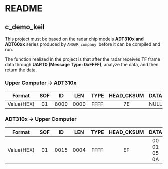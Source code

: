 # README

## c_demo_keil

This project must be based on the radar chip models **ADT310x and ADT60xx** series produced by `ANDAR company `before it  can be compiled and run.

The function realized in the project is that after the radar receives TF frame data through **UART0 (Message Type: 0xFFFF)**, analyze the data, and then return the data.

### Upper Computer -> ADT310x

|   Format   | SOF  |  ID  | LEN  | TYPE | HEAD_CKSUM | DATA | DATA_CKSUM |
| :--------: | :--: | :--: | :--: | :--: | :--------: | :--: | :--------: |
| Value(HEX) |  01  | 8000 | 0000 | FFFF |     7E     | NULL |    NULL    |



### ADT310x -> Upper Computer

|   Format   | SOF  |  ID  | LEN  | TYPE | HEAD_CKSUM |    DATA     | DATA_CKSUM |
| :--------: | :--: | :--: | :--: | :--: | :--------: | :---------: | :--------: |
| Value(HEX) |  01  | 0015 | 0004 | FFFF |     EF     | 00 01 05 0A |     F1     |

